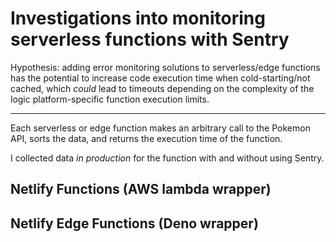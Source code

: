 # Investigations into monitoring serverless functions with Sentry

Hypothesis: adding error monitoring solutions to serverless/edge functions has
the potential to increase code execution time when cold-starting/not cached,
which _could_ lead to timeouts depending on the complexity of the logic
platform-specific function execution limits.

---

Each serverless or edge function makes an arbitrary call to the Pokemon API,
sorts the data, and returns the execution time of the function.

I collected data _in production_ for the function with and without using Sentry.

## Netlify Functions (AWS lambda wrapper)

## Netlify Edge Functions (Deno wrapper)
